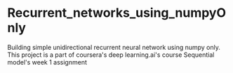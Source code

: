 # Recurrent_networks_using_numpyOnly

Building simple unidirectional recurrent neural network using numpy only. This project is a part of coursera's deep learning.ai's course Sequential model's week 1 assignment
